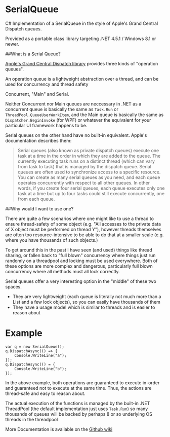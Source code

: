 # SerialQueue
C# Implementation of a SerialQueue in the style of Apple's Grand Central Dispatch queues.

Provided as a portable class library targeting .NET 4.5.1 / Windows 8.1 or newer.

##What is a Serial Queue?

[Apple's Grand Central Dispatch library](https://developer.apple.com/library/ios/documentation/General/Conceptual/ConcurrencyProgrammingGuide/OperationQueues/OperationQueues.html)
provides three kinds of "operation queues".

An operation queue is a lightweight abstraction over a thread, and can be used for concurrency and thread safety

Concurrent, "Main" and Serial.

Neither Concurrent nor Main queues are neccessary in .NET as a concurrent queue is basically the same as `Task.Run` or `ThreadPool.QueueUserWorkItem`, and the Main queue is basically the same as `Dispatcher.BeginInvoke` (for WPF) or whatever the equivalent for your particular UI framework happens to be.

Serial queues on the other hand have no built-in equivalent. Apple's documentation describes them:

 > Serial queues (also known as private dispatch queues) execute one task at a time in the order in which they are added to the queue. The currently executing task runs on a distinct thread (which can vary from task to task) that is managed by the dispatch queue. Serial queues are often used to synchronize access to a specific resource. 
 > You can create as many serial queues as you need, and each queue operates concurrently with respect to all other queues. In other words, if you create four serial queues, each queue executes only one task at a time but up to four tasks could still execute concurrently, one from each queue.

##Why would I want to use one?

There are quite a few scenarios where one might like to use a thread to ensure thread-safety of some object (e.g. "All accesses to the private data of X object must be performed on thread Y"), however threads themselves are often too resource-intensive to be able to do that at a smaller scale (e.g. where you have thousands of such objects.) 

To get around this in the past I have seen (and used) things like thread sharing, or fallen back to "full blown" concurrency where things just run randomly on a threadpool and locking must be used everywhere. Both of these options are more complex and dangerous, particularly full blown concurrency where all methods must all lock correctly.

Serial queues offer a very interesting option in the "middle" of these two spaces.

 - They are very lightweight (each queue is literally not much more than a List and a few lock objects), so you can easily have thousands of them
 - They have a usage model which is similar to threads and is easier to reason about

# Example

    var q = new SerialQueue();
    q.DispatchAsync(() => {
        Console.WriteLine("a");
    });
    q.DispatchAsync(() = {
        Console.WriteLine("b");
    });

In the above example, both operations are guaranteed to execute in-order and guaranteed not to execute at the same time.
Thus, the actions are thread-safe and easy to reason about.

The actual execution of the functions is managed by the built-in .NET ThreadPool (the default implementation just uses `Task.Run`) so many thousands of queues will be backed by perhaps 8 or so underlying OS threads in the threadpool

More Documentation is available on the [Github wiki](https://github.com/borland/SerialQueue/wiki)
